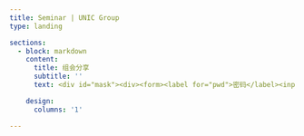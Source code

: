 ```yaml
---
title: Seminar | UNIC Group
type: landing

sections:
  - block: markdown
    content:
      title: 组会分享
      subtitle: ''
      text: <div id="mask"><div><form><label for="pwd">密码</label><input type="password" id="pwd" name="password"><input type="button" value="确认" onclick="submitPwd();"></form></div></div><div id="content"></div><script type="text/javascript" src="./sha256.js"></script><script type="text/javascript" src="./read.js"></script><script type="text/javascript"> function togglePasswordVisibility() { var passwordInput = document.getElementById("password"); var showPasswordInput = document.getElementById("showPassword"); if (showPasswordInput.checked) { passwordInput.type = "text"; } else { passwordInput.type = "password"; } } async function submitPwd() { if (SHA256(document.getElementById('pawd').value.toUpperCase()) == "ef271b641bd639249d33fad6401aa5f4ddad6c99bf0ae4ac8f40facae58dc9c0") { console.log("Welcome!"); document.getElementById('mask').remove(); var content = await read(); document.getElementById('content').innerHTML = content; var eContainerPublications = document.getElementById('container-publications'); var eItemTableContent = document.getElementById('item-table-content'); var eChildrenNum = eItemTableContent.rows.length; eContainerPublications.style.height = ((eChildrenNum - 1) * 42.59 + 38.19 + 100) + 'px'; console.log(eChildrenNum); } }</script>

    design:
      columns: '1'

---
```

